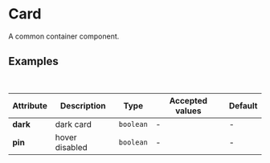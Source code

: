 # Card
A common container component.

## Examples

<ex-code name="ex-card-normal"/></ex-code>
<br/>
<ex-code name="ex-card-pin"></ex-code>

<ex-footer edit-link="https://github.com/zeit-ui/vue/edit/master/docs/zh-cn/components/avatar.md">

| Attribute | Description | Type | Accepted values | Default
| ---------- | ---------- | ---- |  -------------- | ------ |
| **dark** | dark card | `boolean` | - | - |
| **pin** | hover disabled | `boolean` | - | - |

</ex-footer>
